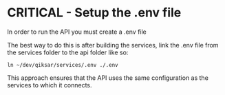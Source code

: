 # CRITICAL - Setup the .env file

In order to run the API you must create a .env file

The best way to do this is after building the services, link the .env file from the services folder to the api folder like so:

```
ln ~/dev/qiksar/services/.env ./.env
```

This approach ensures that the API uses the same configuration as the services to which it connects.
